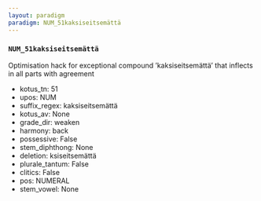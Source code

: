 ```yaml
---
layout: paradigm
paradigm: NUM_51kaksiseitsemättä
---
```

### ` NUM_51kaksiseitsemättä `

Optimisation hack for exceptional compound ’kaksiseitsemättä’ that inflects in all parts with agreement
* kotus_tn: 51
* upos: NUM
* suffix_regex: kaksiseitsemättä
* kotus_av: None
* grade_dir: weaken
* harmony: back
* possessive: False
* stem_diphthong: None
* deletion: ksiseitsemättä
* plurale_tantum: False
* clitics: False
* pos: NUMERAL
* stem_vowel: None
